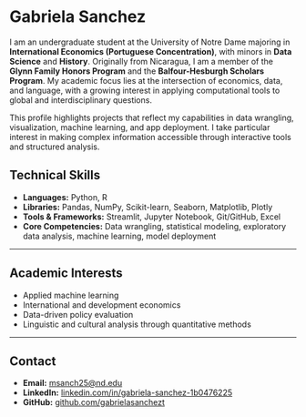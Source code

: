 # Gabriela Sanchez

I am an undergraduate student at the University of Notre Dame majoring in **International Economics (Portuguese Concentration)**, with minors in **Data Science** and **History**. Originally from Nicaragua, I am a member of the **Glynn Family Honors Program** and the **Balfour-Hesburgh Scholars Program**. My academic focus lies at the intersection of economics, data, and language, with a growing interest in applying computational tools to global and interdisciplinary questions.

This profile highlights projects that reflect my capabilities in data wrangling, visualization, machine learning, and app deployment. I take particular interest in making complex information accessible through interactive tools and structured analysis.



## Technical Skills

* **Languages:** Python, R
* **Libraries:** Pandas, NumPy, Scikit-learn, Seaborn, Matplotlib, Plotly
* **Tools & Frameworks:** Streamlit, Jupyter Notebook, Git/GitHub, Excel
* **Core Competencies:** Data wrangling, statistical modeling, exploratory data analysis, machine learning, model deployment

---

## Academic Interests

* Applied machine learning
* International and development economics
* Data-driven policy evaluation
* Linguistic and cultural analysis through quantitative methods

---

## Contact

* **Email:** [msanch25@nd.edu](mailto:msanch25@nd.edu)
* **LinkedIn:** [linkedin.com/in/gabriela-sanchez-1b0476225](https://www.linkedin.com/in/gabriela-sanchez-1b0476225)
* **GitHub:** [github.com/gabrielasanchezt](https://github.com/gabrielasanchezt)

